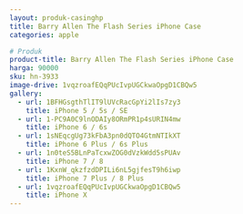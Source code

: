 ```yaml
---
layout: produk-casinghp
title: Barry Allen The Flash Series iPhone Case
categories: apple

# Produk
product-title: Barry Allen The Flash Series iPhone Case
harga: 90000
sku: hn-3933
image-drive: 1vqzroafEQqPUcIvpUGCkwaOpgD1CBQw5
gallery:
  - url: 1BFHGsgthTlIT9lUVcRacGpYi2lIs7zy3
    title: iPhone 5 / 5s / SE
  - url: 1-PC9A0C9lnODAIy8ORmPR1p4sURIN4mw
    title: iPhone 6 / 6s
  - url: 1sNEqcgUg73kFbA3pn0dQTO4GtmNTIkXT
    title: iPhone 6 Plus / 6s Plus
  - url: 1n0teS5BLnPaTcxwZOG0dVzkWdd5sPUAv
    title: iPhone 7 / 8
  - url: 1KxnW_qkzfzdDPILi6nL5gjfesT9h6iwp
    title: iPhone 7 Plus / 8 Plus
  - url: 1vqzroafEQqPUcIvpUGCkwaOpgD1CBQw5
    title: iPhone X
---
```

